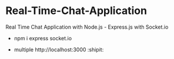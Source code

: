 # Real-Time-Chat-Application
 Real Time Chat Application with Node.js - Express.js with Socket.io

* npm i express socket.io

* multiple http://localhost:3000 :shipit:
